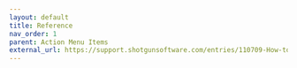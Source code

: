 ```yaml
---
layout: default
title: Reference
nav_order: 1
parent: Action Menu Items
external_url: https://support.shotgunsoftware.com/entries/110709-How-to-create-custom-menu-items-for-integration-with-other-pipeline-tools
---
```

